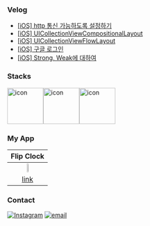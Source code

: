 ### Velog
<!-- BLOG-POST-LIST:START -->
- [[iOS] http 통신 가능하도록 설정하기](https://velog.io/@whitehyun/iOS-http-%ED%86%B5%EC%8B%A0-%EA%B0%80%EB%8A%A5%ED%95%98%EB%8F%84%EB%A1%9D-%EC%84%A4%EC%A0%95%ED%95%98%EA%B8%B0)
- [[iOS] UICollectionViewCompositionalLayout](https://velog.io/@whitehyun/iOS-UICollectionViewCompositionalLayout)
- [[iOS] UICollectionViewFlowLayout](https://velog.io/@whitehyun/iOS-UICollectionViewFlowLayout)
- [[iOS] 구글 로그인](https://velog.io/@whitehyun/iOS-%EA%B5%AC%EA%B8%80-%EB%A1%9C%EA%B7%B8%EC%9D%B8)
- [[iOS] Strong, Weak에 대하여](https://velog.io/@whitehyun/iOS-Strong-Weak%EC%97%90-%EB%8C%80%ED%95%98%EC%97%AC)
<!-- BLOG-POST-LIST:END -->

### Stacks

<div style="display: flex; align-items: flex-start;"><img src="https://techstack-generator.vercel.app/swift-icon.svg" alt="icon" width="83" height="83" /><img src="https://techstack-generator.vercel.app/python-icon.svg" alt="icon" width="83" height="83" /><img src="https://techstack-generator.vercel.app/github-icon.svg" alt="icon" width="83" height="83" /></div>


### My App

|Flip Clock|
|:-:|
|<img src="https://user-images.githubusercontent.com/57972338/198289621-6dab00d1-7f0e-4851-b2b1-1800909b1b24.png" width="10%"/>|
|[link](https://apps.apple.com/app/flip-clock-탁상시계/id1633579148?platform=ipad)|

### Contact

[![Instagram](https://img.shields.io/badge/Instagram-E4405F?style=flat-square&logo=Instagram&logoColor=white)](https://instagram.com/whi7ehyun)
[![email](https://img.shields.io/badge/Gmail-EA4335?style=flat-square&logo=Gmail&logoColor=white)](mailto:whi7ehyun@gmail.com)
